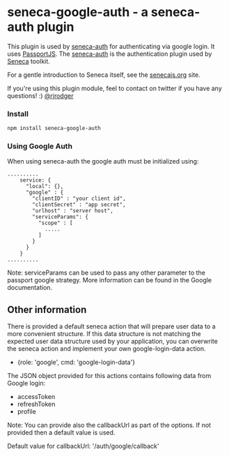 seneca-google-auth - a seneca-auth plugin
============================================

This plugin is used by [seneca-auth](https://www.npmjs.com/package/seneca-auth) for authenticating via google login.
It uses [PassportJS](http://passportjs.org). The [seneca-auth](https://www.npmjs.com/package/seneca-auth) is the
authentication plugin used by [Seneca](http://senecajs.org) toolkit.

For a gentle introduction to Seneca itself, see the [senecajs.org](http://senecajs.org) site.

If you're using this plugin module, feel to contact on twitter if you have any questions! :) [@rjrodger](http://twitter.com/rjrodger)

### Install

```sh
npm install seneca-google-auth
```

### Using Google Auth

When using seneca-auth the google auth must be initialized using:

```
..........
    service: {
      "local": {},
      "google" : {
        "clientID" : "your client id",
        "clientSecret" : "app secret",
        "urlhost" : "server host",
        "serviceParams": {
          "scope" : [
            .....
          ]
        }
      }
    }
..........

```

Note: serviceParams can be used to pass any other parameter to the passport google strategy. More information can be found in the Google documentation.

## Other information

There is provided a default seneca action that will prepare user data to a more convenient structure.
If this data structure is not matching the expected user data structure used by your application, you can overwrite the
seneca action and implement your own google-login-data action.

 - {role: 'google', cmd: 'google-login-data'}

The JSON object provided for this actions contains following data from Google login:
 - accessToken
 - refreshToken
 - profile


 Note: You can provide also the callbackUrl as part of the options. If not provided then a default value is used.

 Default value for callbackUrl: '/auth/google/callback'



